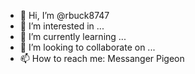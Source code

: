 - 👋 Hi, I’m @rbuck8747
- 👀 I’m interested in ...
- 🌱 I’m currently learning ...
- 💞️ I’m looking to collaborate on ...
- 📫 How to reach me: Messanger Pigeon

<!---
rbuck8747/rbuck8747 is a ✨ special ✨ repository because its `README.md` (this file) appears on your GitHub profile.
You can click the Preview link to take a look at your changes.
--->
